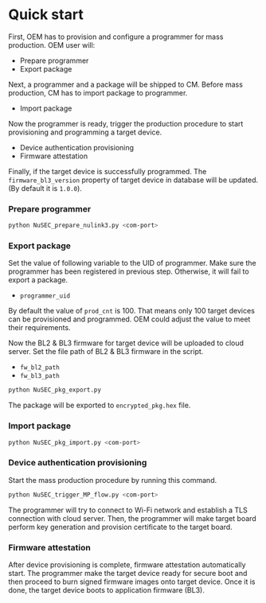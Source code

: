 # Quick start

First, OEM has to provision and configure a programmer for mass production.
OEM user will:

* Prepare programmer
* Export package

Next, a programmer and a package will be shipped to CM. Before mass production,
CM has to import package to programmer.

* Import package

Now the programmer is ready, trigger the production procedure to start
provisioning and programming a target device.

* Device authentication provisioning
* Firmware attestation

Finally, if the target device is successfully programmed. The
`firmware_bl3_version` property of target device in database will be updated.
(By default it is `1.0.0`).

### Prepare programmer

```sh
python NuSEC_prepare_nulink3.py <com-port>
```

### Export package

Set the value of following variable to the UID of programmer. Make sure
the programmer has been registered in previous step. Otherwise, it will fail
to export a package.

* `programmer_uid`

By default the value of `prod_cnt` is 100. That means only 100 target
devices can be provisioned and programmed. OEM could adjust the value to
meet their requirements.

Now the BL2 & BL3 firmware for target device will be uploaded to cloud server.
Set the file path of BL2 & BL3 firmware in the script.

* `fw_bl2_path`
* `fw_bl3_path`

```sh
python NuSEC_pkg_export.py
```

The package will be exported to `encrypted_pkg.hex` file.

### Import package

```sh
python NuSEC_pkg_import.py <com-port>
```

### Device authentication provisioning

Start the mass production procedure by running this command.

```sh
python NuSEC_trigger_MP_flow.py <com-port>
```

The programmer will try to connect to Wi-Fi network and establish a TLS
connection with cloud server. Then, the programmer will make target board
perform key generation and provision certificate to the target board.

### Firmware attestation

After device provisioning is complete, firmware attestation automatically start.
The programmer make the target device ready for secure boot and then proceed to
burn signed firmware images onto target device. Once it is done, the target
device boots to application firmware (BL3).
